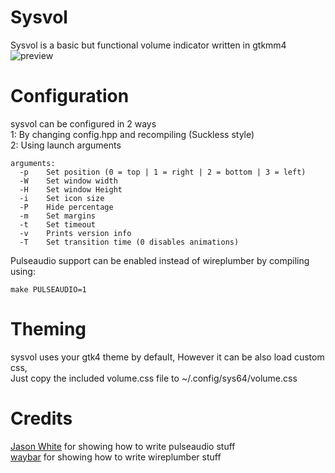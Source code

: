 # Sysvol
Sysvol is a basic but functional volume indicator written in gtkmm4<br>
![preview](https://github.com/System64fumo/sysvol/blob/main/preview.gif "preview")

# Configuration
sysvol can be configured in 2 ways<br>
1: By changing config.hpp and recompiling (Suckless style)<br>
2: Using launch arguments<br>
```
arguments:
  -p	Set position (0 = top | 1 = right | 2 = bottom | 3 = left)
  -W	Set window width
  -H	Set window Height
  -i	Set icon size
  -P	Hide percentage
  -m	Set margins
  -t	Set timeout
  -v	Prints version info
  -T	Set transition time (0 disables animations)
```

Pulseaudio support can be enabled instead of wireplumber by compiling using:<br>
```
make PULSEAUDIO=1
```

# Theming
sysvol uses your gtk4 theme by default, However it can be also load custom css,<br>
Just copy the included volume.css file to ~/.config/sys64/volume.css<br>

# Credits
[Jason White](https://gist.github.com/jasonwhite/1df6ee4b5039358701d2) for showing how to write pulseaudio stuff<br>
[waybar](https://github.com/Alexays/Waybar) for showing how to write wireplumber stuff<br>
